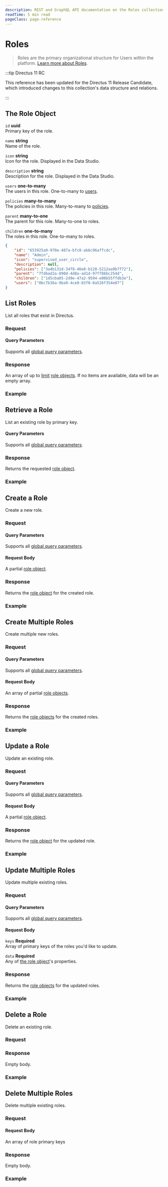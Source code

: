 ```yaml
---
description: REST and GraphQL API documentation on the Roles collection in Directus.
readTime: 5 min read
pageClass: page-reference
---
```


# Roles

> Roles are the primary organizational structure for Users within the platform.
> [Learn more about Roles](/user-guide/overview/glossary#roles).

:::tip Directus 11 RC

This reference has been updated for the Directus 11 Release Candidate, which introduced changes to this collection's
data structure and relations.

:::

## The Role Object

`id` **uuid**\
Primary key of the role.

`name` **string**\
Name of the role.

`icon` **string**\
Icon for the role. Displayed in the Data Studio.

`description` **string**\
Description for the role. Displayed in the Data Studio.

`users` **one-to-many**\
The users in this role. One-to-many to [users](/reference/system/users).

`policies` **many-to-many**\
The policies in this role. Many-to-many to [policies](/reference/system/policies).

`parent` **many-to-one**\
The parent for this role. Many-to-one to roles.

`children` **one-to-many**\
The roles in this role. One-to-many to roles.

```json
{
	"id": "653925a9-970e-487a-bfc0-ab6c96affcdc",
	"name": "Admin",
	"icon": "supervised_user_circle",
	"description": null,
	"policies": ["3a4b131d-34f8-46e8-b128-5212aa9b7f72"],
	"parent": "7fdbad2a-890d-4d8a-ad1d-97ff86bc254d",
	"children": ["1d5cba05-2d9e-47a2-9594-e00b55ffdb3e"],
	"users": ["0bc7b36a-9ba9-4ce0-83f0-0a526f354e07"]
}
```

## List Roles

List all roles that exist in Directus.

### Request

<SnippetToggler :choices="['REST', 'GraphQL', 'SDK']" group="api">
<template #rest>

`GET /roles`

`SEARCH /roles`

If using SEARCH you can provide a [query object](/reference/query) as the body of your request.

[Learn more about SEARCH ->](/reference/introduction#search-http-method)

</template>
<template #graphql>

`POST /graphql/system`

```graphql
type Query {
	roles: [directus_roles]
}
```

</template>
<template #sdk>

```js
import { createDirectus, rest, readRoles } from '@directus/sdk';

const client = createDirectus('directus_project_url').with(rest());

const result = await client.request(readRoles(query_object));
```

</template>
</SnippetToggler>

#### Query Parameters

Supports all [global query parameters](/reference/query).

### Response

An array of up to [limit](/reference/query#limit) [role objects](#the-role-object). If no items are available, data will
be an empty array.

### Example

<SnippetToggler :choices="['REST', 'GraphQL', 'SDK']" group="api">
<template #rest>

`GET /roles`

`SEARCH /roles`

</template>
<template #graphql>

`POST /graphql/system`

```graphql
query {
	roles {
		id
		name
		users {
			email
		}
	}
}
```

</template>
<template #sdk>

```js
import { createDirectus, rest, readRoles } from '@directus/sdk';

const client = createDirectus('https://directus.example.com').with(rest());

const result = await client.request(
	readRoles({
		fields: ['*'],
	})
);
```

</template>
</SnippetToggler>

## Retrieve a Role

List an existing role by primary key.

<SnippetToggler :choices="['REST', 'GraphQL', 'SDK']" group="api">
<template #rest>

`GET /roles/:id`

</template>
<template #graphql>

`POST /graphql/system`

```graphql
type Query {
	roles_by_id(id: ID!): directus_roles
}
```

</template>
<template #sdk>

```js
import { createDirectus, rest, readRole } from '@directus/sdk';

const client = createDirectus('directus_project_url').with(rest());

const result = await client.request(readRole(role_id, query_object));
```

</template>
</SnippetToggler>

#### Query Parameters

Supports all [global query parameters](/reference/query).

### Response

Returns the requested [role object](#the-role-object).

### Example

<SnippetToggler :choices="['REST', 'GraphQL', 'SDK']" group="api">
<template #rest>

`GET /roles/b4cb3b64-8580-4ad9-a099-eade6da24302`

</template>
<template #graphql>

`POST /graphql/system`

```graphql
query {
	roles_by_id(id: 2) {
		id
		name
		users {
			email
		}
	}
}
```

</template>
<template #sdk>

```js
import { createDirectus, rest, readRole } from '@directus/sdk';

const client = createDirectus('https://directus.example.com').with(rest());

const result = await client.request(
	readRole('39a178f6-d4d6-40e1-b0e7-ec6daaac8747', {
		fields: ['*'],
	})
);
```

</template>
</SnippetToggler>

## Create a Role

Create a new role.

### Request

<SnippetToggler :choices="['REST', 'GraphQL', 'SDK']" group="api">
<template #rest>

`POST /roles`

Provide a [role object](#the-role-object) as the body of your request.

</template>
<template #graphql>

`POST /graphql/system`

```graphql
type Mutation {
	create_roles_item(data: create_directus_roles_input!): directus_roles
}
```

</template>
<template #sdk>

```js
import { createDirectus, rest, createRole } from '@directus/sdk';

const client = createDirectus('directus_project_url').with(rest());

const result = await client.request(createRole(role_object));
```

</template>
</SnippetToggler>

#### Query Parameters

Supports all [global query parameters](/reference/query).

#### Request Body

A partial [role object](#the-role-object).

### Response

Returns the [role object](#the-role-object) for the created role.

### Example

<SnippetToggler :choices="['REST', 'GraphQL', 'SDK']" group="api">
<template #rest>

`POST /roles`

```json
{
	"name": "Interns",
	"icon": "verified_user",
	"description": null
}
```

</template>
<template #graphql>

`POST /graphql/system`

```graphql
mutation {
	create_roles_item(
		data: { name: "Interns", icon: "verified_user", description: null }
	) {
		id
		name
		users {
			email
		}
	}
}
```

</template>
<template #sdk>

```js
import { createDirectus, rest, createRole } from '@directus/sdk';

const client = createDirectus('https://directus.example.com').with(rest());

const result = await client.request(
	createRole({
		name: 'Interns',
		icon: 'verified_user',
		description: null
	})
);
```

</template>
</SnippetToggler>

## Create Multiple Roles

Create multiple new roles.

### Request

<SnippetToggler :choices="['REST', 'GraphQL', 'SDK']" group="api">
<template #rest>

`POST /roles`

Provide an array of [role objects](#the-role-object) as the body of your request.

</template>
<template #graphql>

`POST /graphql/system`

```graphql
type Mutation {
	create_roles_items(data: [create_directus_roles_input!]!): [directus_roles]
}
```

</template>
<template #sdk>

```js
import { createDirectus, rest, createRoles } from '@directus/sdk';

const client = createDirectus('directus_project_url').with(rest());

const result = await client.request(createRoles(role_object_array));
```

</template>
</SnippetToggler>

#### Query Parameters

Supports all [global query parameters](/reference/query).

#### Request Body

An array of partial [role objects](#the-role-object).

### Response

Returns the [role objects](#the-role-object) for the created roles.

### Example

<SnippetToggler :choices="['REST', 'GraphQL', 'SDK']" group="api">
<template #rest>

`POST /roles`

```json
[
	{
		"name": "Interns",
		"icon": "verified_user",
		"description": null
	},
	{
		"name": "Customers",
		"icon": "person",
		"description": null
	}
]
```

</template>
<template #graphql>

`POST /graphql/system`

```graphql
mutation {
	create_roles_items(
		data: [
			{ name: "Interns", icon: "verified_user", description: null }
			{ name: "Customers", icon: "person", description: null }
		]
	) {
		id
		name
		users {
			email
		}
	}
}
```

</template>
<template #sdk>

```js
import { createDirectus, rest, createRoles } from '@directus/sdk';

const client = createDirectus('https://directus.example.com').with(rest());

const result = await client.request(
	createRoles([
		{
			name: 'Interns',
			icon: 'verified_user',
			description: null
		},
		{
			name: 'Customers',
			icon: 'person',
			description: null
		},
	])
);
```

</template>
</SnippetToggler>

## Update a Role

Update an existing role.

### Request

<SnippetToggler :choices="['REST', 'GraphQL', 'SDK']" group="api">
<template #rest>

`PATCH /roles/:id`

Provide a partial [role object](#the-role-object) as the body of your request.

</template>
<template #graphql>

`POST /graphql/system`

```graphql
type Mutation {
	update_roles_item(id: ID!, data: update_directus_roles_input): directus_roles
}
```

</template>
<template #sdk>

```js
import { createDirectus, rest, updateRole } from '@directus/sdk';

const client = createDirectus('directus_project_url').with(rest());

const result = await client.request(updateRole(role_id, partial_role_object));
```

</template>
</SnippetToggler>

#### Query Parameters

Supports all [global query parameters](/reference/query).

#### Request Body

A partial [role object](#the-role-object).

### Response

Returns the [role object](#the-role-object) for the updated role.

### Example

<SnippetToggler :choices="['REST', 'GraphQL', 'SDK']" group="api">
<template #rest>

`PATCH /roles/c86c2761-65d3-43c3-897f-6f74ad6a5bd7`

```json
{
	"icon": "attractions"
}
```

</template>
<template #graphql>

`POST /graphql/system`

```graphql
mutation {
	update_roles_item(id: "c86c2761-65d3-43c3-897f-6f74ad6a5bd7", data: { icon: "attractions" }) {
		id
		name
		users {
			email
		}
	}
}
```

</template>
<template #sdk>

```js
import { createDirectus, rest, updateRole } from '@directus/sdk';

const client = createDirectus('https://directus.example.com').with(rest());

const result = await client.request(
	updateRole('a262a7f6-9ed4-423d-8cd2-3ee3b2d2a658', {
		icon: "attractions",
	})
);
```

</template>
</SnippetToggler>

## Update Multiple Roles

Update multiple existing roles.

### Request

<SnippetToggler :choices="['REST', 'GraphQL', 'SDK']" group="api">
<template #rest>

`PATCH /roles`

```json
{
	"keys": role_id_array,
	"data": partial_role_object
}
```

</template>
<template #graphql>

`POST /graphql/system`

```graphql
type Mutation {
	update_roles_items(ids: [ID!]!, data: update_directus_roles_input): [directus_roles]
}
```

</template>
<template #sdk>

```js
import { createDirectus, rest, updateRoles } from '@directus/sdk';

const client = createDirectus('directus_project_url').with(rest());

const result = await client.request(updateRoles(role_id_array, partial_role_object));
```

</template>
</SnippetToggler>

#### Query Parameters

Supports all [global query parameters](/reference/query).

#### Request Body

`keys` **Required**\
Array of primary keys of the roles you'd like to update.

`data` **Required**\
Any of [the role object](#the-role-object)'s properties.

### Response

Returns the [role objects](#the-role-object) for the updated roles.

### Example

<SnippetToggler :choices="['REST', 'GraphQL', 'SDK']" group="api">
<template #rest>

`PATCH /roles`

```json
{
	"keys": ["c86c2761-65d3-43c3-897f-6f74ad6a5bd7", "6fc3d5d3-a37b-4da8-a2f4-ed62ad5abe03"],
	"data": {
		"icon": "attractions"
	}
}
```

</template>
<template #graphql>

`POST /graphql/system`

```graphql
mutation {
	update_roles_items(
		ids: ["c86c2761-65d3-43c3-897f-6f74ad6a5bd7", "6fc3d5d3-a37b-4da8-a2f4-ed62ad5abe03"]
		data: { icon: "attractions" }
	) {
		id
		name
		users {
			email
		}
	}
}
```

</template>
<template #sdk>

```js
import { createDirectus, rest, updateRoles } from '@directus/sdk';

const client = createDirectus('https://directus.example.com').with(rest());

const result = await client.request(
	updateRoles(['a262a7f6-9ed4-423d-8cd2-3ee3b2d2a658', '1792dc2c-6142-4723-ae40-698d082ddc5e'], {
		icon: "attractions"
	})
);
```

</template>
</SnippetToggler>

## Delete a Role

Delete an existing role.

### Request

<SnippetToggler :choices="['REST', 'GraphQL', 'SDK']" group="api">
<template #rest>

`DELETE /roles/:id`

</template>
<template #graphql>

`POST /graphql/system`

```graphql
type Mutation {
	delete_roles_item(id: ID!): delete_one
}
```

</template>
<template #sdk>

```js
import { createDirectus, rest, deleteRole } from '@directus/sdk';

const client = createDirectus('directus_project_url').with(rest());

const result = await client.request(deleteRole(role_id));
```

</template>
</SnippetToggler>

### Response

Empty body.

### Example

<SnippetToggler :choices="['REST', 'GraphQL', 'SDK']" group="api">
<template #rest>

`DELETE /roles/c86c2761-65d3-43c3-897f-6f74ad6a5bd7`

</template>
<template #graphql>

`POST /graphql/system`

```graphql
mutation {
	delete_roles_item(id: "c86c2761-65d3-43c3-897f-6f74ad6a5bd7") {
		id
	}
}
```

</template>
<template #sdk>

```js
import { createDirectus, rest, deleteRole } from '@directus/sdk';

const client = createDirectus('https://directus.example.com').with(rest());

const result = await client.request(deleteRole('1792dc2c-6142-4723-ae40-698d082ddc5e'));
```

</template>
</SnippetToggler>

## Delete Multiple Roles

Delete multiple existing roles.

### Request

<SnippetToggler :choices="['REST', 'GraphQL', 'SDK']" group="api">
<template #rest>

`DELETE /roles`

Provide an array of role IDs as the body of your request.

</template>
<template #graphql>

`POST /graphql/system`

```graphql
type Mutation {
	delete_roles_items(ids: [ID!]!): delete_many
}
```

</template>
<template #sdk>

```js
import { createDirectus, rest, deleteRoles } from '@directus/sdk';

const client = createDirectus('https://directus.example.com').with(rest());

const result = await client.request(deleteRoles(role_id_array));
```

</template>
</SnippetToggler>

#### Request Body

An array of role primary keys

### Response

Empty body.

### Example

<SnippetToggler :choices="['REST', 'GraphQL', 'SDK']" group="api">
<template #rest>

`DELETE /roles`

```json
["653925a9-970e-487a-bfc0-ab6c96affcdc", "c86c2761-65d3-43c3-897f-6f74ad6a5bd7"]
```

</template>
<template #graphql>

`POST /graphql/system`

```graphql
mutation {
	delete_roles_items(ids: ["653925a9-970e-487a-bfc0-ab6c96affcdc", "c86c2761-65d3-43c3-897f-6f74ad6a5bd7"]) {
		ids
	}
}
```

</template>
<template #sdk>

```js
import { createDirectus, rest, deleteRoles } from '@directus/sdk';

const client = createDirectus('https://directus.example.com').with(rest());

const result = await client.request(
	deleteRoles(['a262a7f6-9ed4-423d-8cd2-3ee3b2d2a658', '1792dc2c-6142-4723-ae40-698d082ddc5e'])
);
```

</template>
</SnippetToggler>
